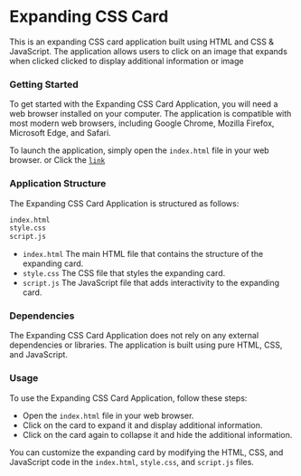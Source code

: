 # Expanding CSS Card
This is an expanding CSS card application built using HTML and CSS & JavaScript. The application allows users to click on an image that expands when clicked clicked to display additional information or image

### Getting Started
To get started with the Expanding CSS Card Application, you will need a web browser installed on your computer. The application is compatible with most modern web browsers, including Google Chrome, Mozilla Firefox, Microsoft Edge, and Safari.

To launch the application, simply open the `index.html` file in your web browser. or Click the <a href="https://benjaminachebe.github.io/Expanding-Cards/" target="_blank">`link`</a>

### Application Structure
The Expanding CSS Card Application is structured as follows:

```diff
index.html
style.css
script.js
```
* `index.html` The main HTML file that contains the structure of the expanding card.
* `style.css` The CSS file that styles the expanding card.
* `script.js` The JavaScript file that adds interactivity to the expanding card.

### Dependencies
The Expanding CSS Card Application does not rely on any external dependencies or libraries. The application is built using pure HTML, CSS, and JavaScript.

### Usage
To use the Expanding CSS Card Application, follow these steps:

* Open the `index.html` file in your web browser.
* Click on the card to expand it and display additional information.
* Click on the card again to collapse it and hide the additional information.

You can customize the expanding card by modifying the HTML, CSS, and JavaScript code in the `index.html`, `style.css`, and `script.js` files.
